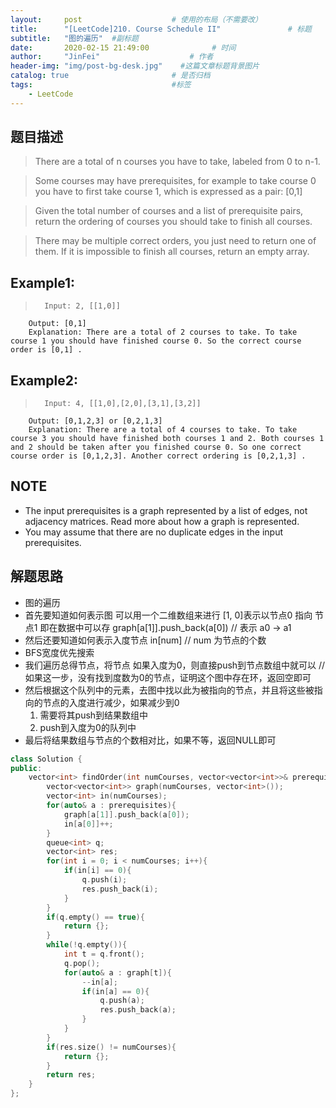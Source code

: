 ```yaml
---
layout:     post                    # 使用的布局（不需要改） 
title:      "[LeetCode]210. Course Schedule II"               # 标题  
subtitle:   "图的遍历"  #副标题 
date:       2020-02-15 21:49:00              # 时间 
author:     "JinFei"                    # 作者 
header-img: "img/post-bg-desk.jpg"    #这篇文章标题背景图片 
catalog: true                       # 是否归档 
tags:                               #标签     
    - LeetCode 
---
```


## 题目描述
> There are a total of n courses you have to take, labeled from 0 to n-1.

> Some courses may have prerequisites, for example to take course 0 you have to first take course 1, which is expressed as a pair: [0,1]

> Given the total number of courses and a list of prerequisite pairs, return the ordering of courses you should take to finish all courses.

> There may be multiple correct orders, you just need to return one of them. If it is impossible to finish all courses, return an empty array.

## Example1:
 
>       Input: 2, [[1,0]] 
        Output: [0,1]
        Explanation: There are a total of 2 courses to take. To take course 1 you should have finished course 0. So the correct course order is [0,1] .

## Example2:
 
>       Input: 4, [[1,0],[2,0],[3,1],[3,2]]
        Output: [0,1,2,3] or [0,2,1,3]
        Explanation: There are a total of 4 courses to take. To take course 3 you should have finished both courses 1 and 2. Both courses 1 and 2 should be taken after you finished course 0. So one correct course order is [0,1,2,3]. Another correct ordering is [0,2,1,3] .

## NOTE
- The input prerequisites is a graph represented by a list of edges, not adjacency matrices. Read more about how a graph is represented.
- You may assume that there are no duplicate edges in the input prerequisites.


## 解题思路
- 图的遍历
- 首先要知道如何表示图 可以用一个二维数组来进行 [1, 0]表示以节点0 指向 节点1 即在数据中可以存 graph[a[1]].push_back(a[0]) // 表示 a0 -> a1
- 然后还要知道如何表示入度节点 in[num]  // num 为节点的个数
- BFS宽度优先搜索
- 我们遍历总得节点，将节点 如果入度为0，则直接push到节点数组中就可以 // 如果这一步，没有找到度数为0的节点，证明这个图中存在环，返回空即可
- 然后根据这个队列中的元素，去图中找以此为被指向的节点，并且将这些被指向的节点的入度进行减少，如果减少到0
  1. 需要将其push到结果数组中
  2. push到入度为0的队列中
- 最后将结果数组与节点的个数相对比，如果不等，返回NULL即可


```C++
class Solution {
public:
    vector<int> findOrder(int numCourses, vector<vector<int>>& prerequisites) {
        vector<vector<int>> graph(numCourses, vector<int>());
        vector<int> in(numCourses);
        for(auto& a : prerequisites){
            graph[a[1]].push_back(a[0]);
            in[a[0]]++;
        }
        queue<int> q;
        vector<int> res;
        for(int i = 0; i < numCourses; i++){
            if(in[i] == 0){
                q.push(i);
                res.push_back(i);
            }
        }
        if(q.empty() == true){
            return {};
        }
        while(!q.empty()){
            int t = q.front();
            q.pop();
            for(auto& a : graph[t]){
                --in[a];
                if(in[a] == 0){
                    q.push(a);
                    res.push_back(a);
                }
            }
        }
        if(res.size() != numCourses){
            return {};
        }
        return res;
    }
};
```
